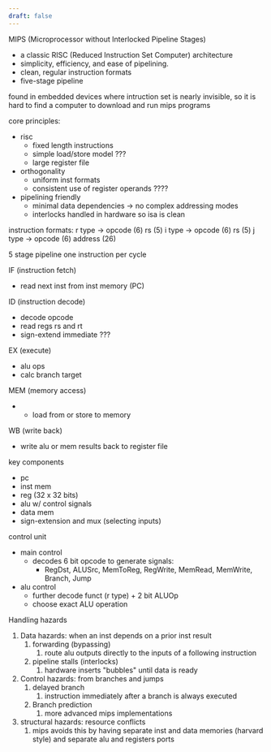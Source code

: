 ```yaml
---
draft: false
---
```

MIPS (Microprocessor without Interlocked Pipeline Stages) 

- a classic RISC (Reduced Instruction Set Computer) architecture
- simplicity, efficiency, and ease of pipelining. 
- clean, regular instruction formats
- five-stage pipeline


found in embedded devices where intruction set is nearly invisible, so it is hard to find a computer to download and run mips programs

core principles:
- risc
	- fixed length instructions
	- simple load/store model ???
	- large register file
- orthogonality
	- uniform inst formats
	- consistent use of register operands ????
- pipelining friendly
	- minimal data dependencies -> no complex addressing modes
	- interlocks handled in hardware so isa is clean


instruction formats:
r type -> opcode (6) rs (5)
i type  -> opcode (6) rs (5)
j type  -> opcode (6) address (26)

5 stage pipeline
one instruction per cycle

IF (instruction fetch)
- read next inst from inst memory (PC)

ID (instruction decode)
- decode opcode 
- read regs rs and rt
- sign-extend immediate ???

EX (execute)
- alu ops
- calc branch target

MEM (memory access)
- - load from or store to memory

WB (write back)
- write alu or mem results back to register file

key components
- pc
- inst mem
- reg (32 x 32 bits)
- alu w/ control signals
- data mem
- sign-extension and mux (selecting inputs)

control unit
- main control
	- decodes 6 bit opcode to generate signals:
		- RegDst, ALUSrc, MemToReg, RegWrite, MemRead, MemWrite, Branch, Jump
- alu control
	- further decode funct (r type) + 2 bit ALUOp
	- choose exact ALU operation

Handling hazards
1. Data hazards: when an inst depends on a prior inst result
	1. forwarding (bypassing)
		1. route alu outputs directly to the inputs of a following instruction
	2. pipeline stalls (interlocks)
		1. hardware inserts "bubbles" until data is ready
2. Control hazards: from branches and jumps
	1. delayed branch
		1. instruction immediately after a branch is always executed
	2. Branch prediction
		1. more advanced mips implementations
3. structural hazards: resource conflicts
	1. mips avoids this by having separate inst and data memories (harvard style) and separate alu and registers ports
